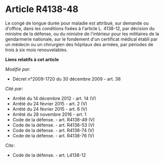 # Article R4138-48

Le congé de longue durée pour maladie est attribué, sur demande ou d'office, dans les conditions fixées à l'article L.
4138-12, par décision du ministre de la défense, ou du ministre de l'intérieur pour les militaires de la gendarmerie
nationale, sur le fondement d'un certificat médical établi par un médecin ou un chirurgien des hôpitaux des armées, par
périodes de trois à six mois renouvelables.

**Liens relatifs à cet article**

_Modifié par_:

  - Décret n°2009-1720 du 30 décembre 2009 - art. 38

_Cité par_:

  - Arrêté du 14 décembre 2012 - art. 14 (V)
  - Arrêté du 24 février 2015 - art. 2 (V)
  - Arrêté du 24 février 2015 - art. 6 (V)
  - Arrêté du 28 novembre 2016 - art. 1
  - Code de la défense. - art. R4138-49 (V)
  - Code de la défense. - art. R4138-53 (V)
  - Code de la défense. - art. R4138-74 (V)
  - Code de la défense. - art. R4138-76 (V)

_Cite_:

  - Code de la défense. - art. L4138-12
